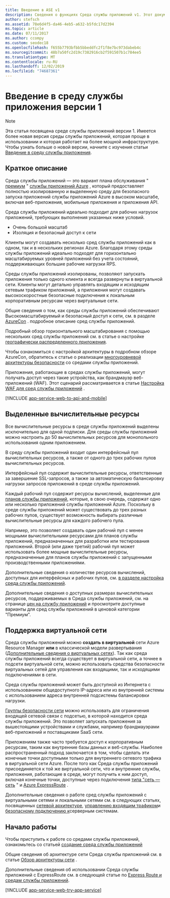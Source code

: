 ```yaml
---
title: Введение в ASE v1
description: Сведения о функциях Среда службы приложений v1. Этот документ предоставляется только для клиентов, использующих устаревшую версию V1 ASE.
author: stefsch
ms.assetid: 78e6d4f5-da46-4eb5-a632-b5fdc17d2394
ms.topic: article
ms.date: 07/11/2017
ms.author: ccompy
ms.custom: seodec18
ms.openlocfilehash: f655b7793bfbb5bbeddfc2f1f8e7bc973dabeb4c
ms.sourcegitcommit: 48b7a50fc2d19c7382916cb2f591507b1c784ee5
ms.translationtype: MT
ms.contentlocale: ru-RU
ms.lasthandoff: 12/02/2019
ms.locfileid: "74687361"
---
```

# <a name="introduction-to-app-service-environment-v1"></a>Введение в среду службы приложения версии 1

> [!NOTE]
> Эта статья посвящена среде службы приложений версии 1.  Имеется более новая версия среды службы приложений, которая проще в использовании и которая работает на более мощной инфраструктуре. Чтобы узнать больше о новой версии, начните с изучения статьи [Введение в среду службы приложения](intro.md).

## <a name="overview"></a>Краткое описание

Среда службы приложений — это вариант плана обслуживания " [премиум][PremiumTier] " [службы приложений Azure](../overview.md) , который предоставляет полностью изолированную и выделенную среду для безопасного запуска приложений службы приложений Azure в высоком масштабе, включая веб-приложения, мобильные приложения и приложения API.  

Среда службы приложений идеально подходит для рабочих нагрузок приложений, требующих выполнения указанных ниже условий.

* Очень большой масштаб
* Изоляция и безопасный доступ к сети

Клиенты могут создавать несколько сред службы приложений как в одном, так и в нескольких регионах Azure.  Благодаря этому среды службы приложений идеально подходят для горизонтально масштабируемых уровней приложений без учета состояний, поддерживающих большие рабочие нагрузки RPS.

Среды службы приложений изолированы, позволяют запускать приложения только одного клиента и всегда развернуты в виртуальной сети.  Клиенты могут детально управлять входящим и исходящим сетевым трафиком приложений, а приложения могут создавать высокоскоростные безопасные подключения к локальным корпоративным ресурсам через виртуальные сети.

Общие сведения о том, как среды службы приложений обеспечивают Высокомасштабируемый и безопасный доступ к сети, см. в разделе [AzureCon][AzureConDeepDive] . подробное описание сред службы приложений.

Подробный обзор горизонтального масштабирования с помощью нескольких сред службы приложений см. в статье о настройке [географически распределенного приложения][GeodistributedAppFootprint].

Чтобы ознакомиться с настройкой архитектуры в подробном обзоре AzureCon, обратитесь к статье о реализации [многоуровневой архитектуры безопасности](app-service-app-service-environment-layered-security.md) со средами службы приложений.

Приложения, работающие в средах службы приложений, могут получать доступ через такие устройства, как брандмауэр веб-приложений (WAF).  Этот сценарий рассматривается в статье [Настройка WAF для сред службы приложений](app-service-app-service-environment-web-application-firewall.md) .

[!INCLUDE [app-service-web-to-api-and-mobile](../../../includes/app-service-web-to-api-and-mobile.md)]

## <a name="dedicated-compute-resources"></a>Выделенные вычислительные ресурсы

Все вычислительные ресурсы в среде службы приложений выделены исключительно для одной подписки. Для среды службы приложений можно настроить до 50 вычислительных ресурсов для монопольного использования одним приложением.

В среду службы приложений входит один интерфейсный пул вычислительных ресурсов, а также от одного до трех рабочих пулов вычислительных ресурсов.

Интерфейсный пул содержит вычислительные ресурсы, ответственные за завершение SSL-запросов, а также за автоматическую балансировку нагрузки запросов приложений в среде службы приложений.

Каждый рабочий пул содержит ресурсы вычислений, выделенные для [планов службы приложений][AppServicePlan], которые, в свою очередь, содержат одно или несколько приложений службы приложений Azure.  Поскольку в среде службы приложений может существовать до трех разных рабочих пулов, существует возможность выбирать различные вычислительные ресурсы для каждого рабочего пула.  

Например, это позволяет создавать один рабочий пул с менее мощными вычислительными ресурсами для планов службы приложений, предназначенных для разработки или тестирования приложений.  Второй (или даже третий) рабочий пул может использовать более мощные вычислительные ресурсы, предназначенные для планов службы приложений с запущенными производственными приложениями.

Дополнительные сведения о количестве ресурсов вычислений, доступных для интерфейсных и рабочих пулов, см. [в разделе настройка среда службы приложений][HowToConfigureanAppServiceEnvironment].  

Дополнительные сведения о доступных размерах вычислительных ресурсов, поддерживаемых в Среда службы приложений, см. на странице [цен на службу приложений][AppServicePricing] и просмотрите доступные варианты для сред службы приложений в ценовой категории "Премиум".

## <a name="virtual-network-support"></a>Поддержка виртуальной сети

Среда службы приложений можно **создать в виртуальной** сети Azure Resource Manager **или** в классической модели развертывания ([Дополнительные сведения о виртуальных сетях][MoreInfoOnVirtualNetworks]).  Так как среда службы приложений всегда существует в виртуальной сети, а точнее в подсети виртуальной сети, можно использовать средства безопасности виртуальных сетей для управления как входящими, так и исходящими подключениями в сети.  

Среда службы приложений может быть доступной из Интернета с использованием общедоступного IP-адреса или из внутренней системы с использованием адреса внутренней подсистемы балансировки нагрузки.

[Группы безопасности сети][NetworkSecurityGroups] можно использовать для ограничения входящей сетевой связи с подсетью, в которой находится среда службы приложений.  Это позволяет запускать приложения за вышестоящими устройствами и службами, например брандмауэрами веб-приложений и поставщиками SaaS сети.

Приложениям также часто требуется доступ к корпоративным ресурсам, таким как внутренние базы данных и веб-службы.  Наиболее распространенный подход заключается в том, чтобы сделать эти конечные точки доступными только для внутреннего сетевого трафика в виртуальной сети Azure.  После того как Среда службы приложений присоединяется к той же виртуальной сети, что и внутренние службы, приложения, работающие в среде, могут получить к ним доступ, включая конечные точки, доступные через подключения [типа "сеть — сеть][SiteToSite] " и [Azure ExpressRoute][ExpressRoute] .

Дополнительные сведения о работе сред службы приложений с виртуальными сетями и локальными сетями см. в следующих статьях, посвященных [сетевой архитектуре][NetworkArchitectureOverview], [управлению входящим трафиком][ControllingInboundTraffic]и [безопасному подключению к][SecurelyConnectingToBackends]серверным системам. 

## <a name="getting-started"></a>Начало работы

Чтобы приступить к работе со средами службы приложений, ознакомьтесь со статьей [создание среда службы приложений][HowToCreateAnAppServiceEnvironment]

Общие сведения об архитектуре сети Среда службы приложений см. в статье [Обзор архитектуры сети][NetworkArchitectureOverview] .

Дополнительные сведения об использовании Среда службы приложений с ExpressRoute см. в следующей статье по [Express Route и средам службы приложений][NetworkConfigDetailsForExpressRoute].

[!INCLUDE [app-service-web-try-app-service](../../../includes/app-service-web-try-app-service.md)]

<!-- LINKS -->
[PremiumTier]: https://azure.microsoft.com/pricing/details/app-service/
[MoreInfoOnVirtualNetworks]: https://azure.microsoft.com/documentation/articles/virtual-networks-faq/
[AppServicePlan]: ../overview-hosting-plans.md
[HowToCreateAnAppServiceEnvironment]: app-service-web-how-to-create-an-app-service-environment.md
[LogicApps]: https://azure.microsoft.com/documentation/articles/app-service-logic-what-are-logic-apps/
[AzureConDeepDive]:  https://azure.microsoft.com/documentation/videos/azurecon-2015-deploying-highly-scalable-and-secure-web-and-mobile-apps/
[GeodistributedAppFootprint]:  app-service-app-service-environment-geo-distributed-scale.md
[NetworkSecurityGroups]: https://azure.microsoft.com/documentation/articles/virtual-networks-nsg/
[SiteToSite]: https://docs.microsoft.com/azure/vpn-gateway/vpn-gateway-multi-site
[ExpressRoute]: https://azure.microsoft.com/services/expressroute/
[HowToConfigureanAppServiceEnvironment]:  app-service-web-configure-an-app-service-environment.md
[ControllingInboundTraffic]:  app-service-app-service-environment-control-inbound-traffic.md
[SecurelyConnectingToBackends]:  app-service-app-service-environment-securely-connecting-to-backend-resources.md
[NetworkArchitectureOverview]:  app-service-app-service-environment-network-architecture-overview.md
[NetworkConfigDetailsForExpressRoute]:  app-service-app-service-environment-network-configuration-expressroute.md
[AppServicePricing]: https://azure.microsoft.com/pricing/details/app-service/ 

<!-- IMAGES -->